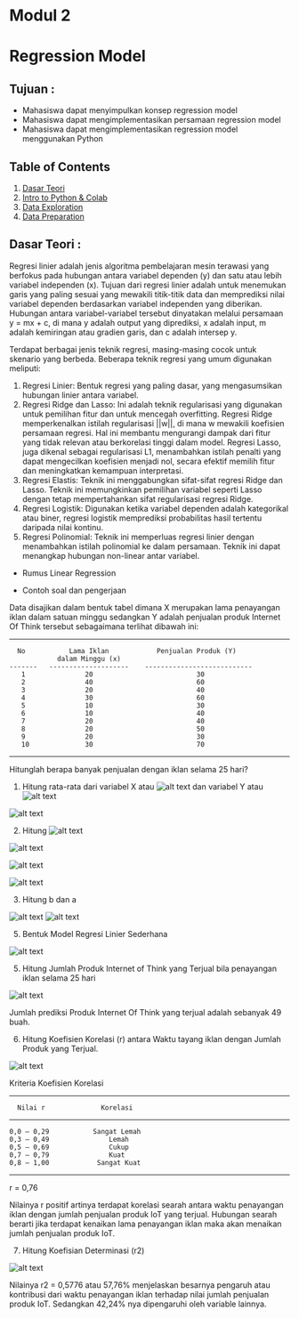 # Modul 2
# Regression Model

## Tujuan : 
- Mahasiswa dapat menyimpulkan konsep regression model 
- Mahasiswa dapat mengimplementasikan persamaan regression model
- Mahasiswa dapat mengimplementasikan regression model menggunakan Python

## Table of Contents
1. [Dasar Teori](#dasar-teori)
2. [Intro to Python & Colab](#intro-to-python--colab)
3. [Data Exploration](#data-exploration)
4. [Data Preparation](#data-preparation)

## Dasar Teori :

Regresi linier adalah jenis algoritma pembelajaran mesin terawasi yang berfokus pada hubungan antara variabel dependen (y) dan satu atau lebih variabel independen (x). Tujuan dari regresi linier adalah untuk menemukan garis yang paling sesuai yang mewakili titik-titik data dan memprediksi nilai variabel dependen berdasarkan variabel independen yang diberikan. Hubungan antara variabel-variabel tersebut dinyatakan melalui persamaan y = mx + c, di mana y adalah output yang diprediksi, x adalah input, m adalah kemiringan atau gradien garis, dan c adalah intersep y.

Terdapat berbagai jenis teknik regresi, masing-masing cocok untuk skenario yang berbeda. Beberapa teknik regresi yang umum digunakan meliputi:
1. Regresi Linier: Bentuk regresi yang paling dasar, yang mengasumsikan hubungan linier antara variabel.
2. Regresi Ridge dan Lasso: Ini adalah teknik regularisasi yang digunakan untuk pemilihan fitur dan untuk mencegah overfitting. Regresi Ridge memperkenalkan istilah regularisasi ||w||, di mana w mewakili koefisien persamaan regresi. Hal ini membantu mengurangi dampak dari fitur yang tidak relevan atau berkorelasi tinggi dalam model. Regresi Lasso, juga dikenal sebagai regularisasi L1, menambahkan istilah penalti yang dapat mengecilkan koefisien menjadi nol, secara efektif memilih fitur dan meningkatkan kemampuan interpretasi.
3. Regresi Elastis: Teknik ini menggabungkan sifat-sifat regresi Ridge dan Lasso. Teknik ini memungkinkan pemilihan variabel seperti Lasso dengan tetap mempertahankan sifat regularisasi regresi Ridge.
4. Regresi Logistik: Digunakan ketika variabel dependen adalah kategorikal atau biner, regresi logistik memprediksi probabilitas hasil tertentu daripada nilai kontinu.
5. Regresi Polinomial: Teknik ini memperluas regresi linier dengan menambahkan istilah polinomial ke dalam persamaan. Teknik ini dapat menangkap hubungan non-linear antar variabel.

- Rumus Linear Regression

- Contoh soal dan pengerjaan

Data disajikan dalam bentuk tabel dimana X merupakan lama penayangan iklan dalam satuan minggu sedangkan Y adalah penjualan produk Internet Of Think tersebut sebagaimana terlihat dibawah ini:

-----------------------------------------------------------------
      No           Lama Iklan            Penjualan Produk (Y)
                dalam Minggu (x)
    -------   --------------------    ---------------------------
       1               20                          30           
       2               40                          60 
       3               20                          40  
       4               30                          60
       5               10                          30
       6               10                          40
       7               20                          40
       8               20                          50
       9               20                          30
       10              30                          70
-----------------------------------------------------------------

Hitunglah berapa banyak penjualan dengan iklan selama 25 hari?
1. Hitung rata-rata dari variabel X atau ![alt text](?raw=true) dan variabel Y atau ![alt text](?raw=true)

![alt text](?raw=true)

2. Hitung ![alt text](?raw=true)

![alt text](?raw=true)

![alt text](?raw=true)

![alt text](?raw=true)

3. Hitung b dan a

![alt text](?raw=true)            ![alt text](?raw=true)

5. Bentuk Model Regresi Linier Sederhana

![alt text](?raw=true)

5. Hitung Jumlah Produk Internet of Think yang Terjual bila penayangan iklan selama 25 hari

![alt text](?raw=true)

Jumlah prediksi Produk Internet Of Think yang terjual adalah sebanyak 49 buah.


6. Hitung Koefisien Korelasi (r) antara Waktu tayang iklan dengan Jumlah Produk yang Terjual.

![alt text](?raw=true)

Kriteria Koefisien Korelasi

---------------------------------------
      Nilai r              Korelasi
   -------------       ----------------
    0,0 – 0,29           Sangat Lemah
    0,3 – 0,49               Lemah
    0,5 – 0,69               Cukup
    0,7 – 0,79               Kuat
    0,8 – 1,00            Sangat Kuat
---------------------------------------

r = 0,76 

Nilainya r positif artinya terdapat korelasi searah antara waktu penayangan iklan dengan jumlah penjualan produk IoT yang terjual. Hubungan searah berarti jika terdapat kenaikan lama penayangan iklan maka akan menaikan jumlah penjualan produk IoT.

7. Hitung Koefisian Determinasi (r2) 

![alt text](?raw=true)

Nilainya r2 = 0,5776 atau 57,76% menjelaskan besarnya pengaruh atau kontribusi dari waktu penayangan iklan terhadap nilai jumlah penjualan produk IoT. Sedangkan 42,24% nya dipengaruhi oleh variable lainnya.


